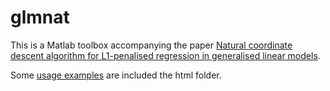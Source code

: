 # glmnat
This is a Matlab toolbox accompanying the paper [Natural coordinate descent algorithm for L1-penalised regression in generalised linear models](https://arxiv.org/abs/1405.4225).

Some [usage examples](https://htmlpreview.github.io/?https://github.com/tmichoel/glmnat/blob/master/html/test_glmnat_logistic.html) are included the html folder.
